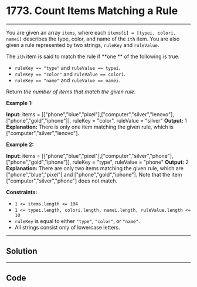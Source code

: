# 1773. Count Items Matching a Rule

---

You are given an array `items`, where each `items[i] = [typei, colori, namei]` describes the type, color, and name of the `ith` item. You are also given a rule represented by two strings, `ruleKey` and `ruleValue`.

The `ith` item is said to match the rule if **one ** of the following is true:

  * `ruleKey == "type"` and `ruleValue == typei`.
  * `ruleKey == "color"` and `ruleValue == colori`.
  * `ruleKey == "name"` and `ruleValue == namei`.



Return _the number of items that match the given rule_.

 

**Example 1:**


**Input:** items = [["phone","blue","pixel"],["computer","silver","lenovo"],["phone","gold","iphone"]], ruleKey = "color", ruleValue = "silver"
**Output:** 1
**Explanation:** There is only one item matching the given rule, which is ["computer","silver","lenovo"].


**Example 2:**


**Input:** items = [["phone","blue","pixel"],["computer","silver","phone"],["phone","gold","iphone"]], ruleKey = "type", ruleValue = "phone"
**Output:** 2
**Explanation:** There are only two items matching the given rule, which are ["phone","blue","pixel"] and ["phone","gold","iphone"]. Note that the item ["computer","silver","phone"] does not match.

 

**Constraints:**

  * `1 <= items.length <= 104`
  * `1 <= typei.length, colori.length, namei.length, ruleValue.length <= 10`
  * `ruleKey` is equal to either `"type"`, `"color"`, or `"name"`.
  * All strings consist only of lowercase letters.

---

## Solution



---

## Code
```python


```